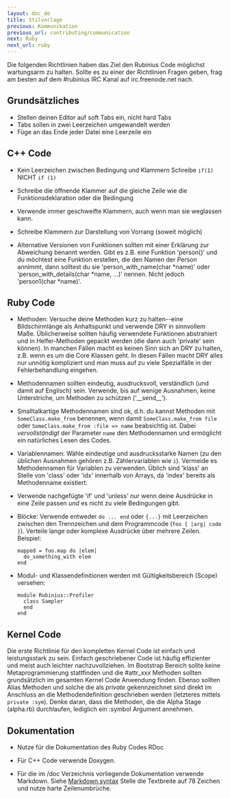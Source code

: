 ```yaml
---
layout: doc_de
title: Stilvorlage
previous: Kommunikation
previous_url: contributing/communication
next: Ruby
next_url: ruby
---
```


Die folgenden Richtlinien haben das Ziel den Rubinius Code möglichst 
wartungsarm zu halten. Sollte es zu einer der Richtlinien Fragen geben, 
frag am besten auf dem #rubinius IRC Kanal auf irc.freenode.net nach.


## Grundsätzliches

  * Stellen deinen Editor auf soft Tabs ein, nicht hard Tabs
  * Tabs sollen in zwei Leerzeichen umgewandelt werden
  * Füge an das Ende jeder Datei eine Leerzeile ein

## C++ Code
  * Kein Leerzeichen zwischen Bedingung und Klammern
      Schreibe `if(1)` NICHT `if (1)`

  * Schreibe die öffnende Klammer auf die gleiche Zeile wie die 
    Funktionsdeklaration oder die Bedingung

  * Verwende immer geschweifte Klammern, auch wenn man sie weglassen kann.

  * Schreibe Klammern zur Darstellung von Vorrang (soweit möglich)

  * Alternative Versionen von Funktionen sollten mit einer Erklärung zur
    Abweichung benannt werden. Gibt es z.B. eine Funktion 'person()' und du
    möchtest eine Funktion erstellen, die den Namen der Person annimmt, dann
    solltest du sie 'person_with_name(char \*name)' oder 
    'person_with_details(char \*name, ...)' nennen. 
    Nicht jedoch 'person1(char \*name)'.

## Ruby Code
  
  * Methoden: Versuche deine Methoden kurz zu halten--eine Bildschirmlänge
    als Anhaltspunkt und verwende DRY in sinnvollem Maße. Üblicherweise 
    sollten häufig verwendete Funktionen abstrahiert und in Helfer-Methoden 
    gepackt werden (die dann auch 'private' sein können). In manchen Fällen 
    macht es keinen Sinn sich an DRY zu halten, z.B. wenn es um die Core 
    Klassen geht. In diesen Fällen macht DRY alles nur unnötig kompliziert und
    man muss auf zu viele Spezialfälle in der Fehlerbehandlung eingehen.

  * Methodennamen sollten eindeutig, ausdrucksvoll, verständlich (und damit 
    auf Englisch) sein. Verwende, bis auf wenige Ausnahmen, keine 
    Unterstriche, um Methoden zu schützen ('\_\_send\_\_').

  * Smalltalkartige Methodennamen sind ok, d.h. du kannst Methoden mit 
    `SomeClass.make_from` benennen, wenn damit `SomeClass.make_from file` oder 
    `SomeClass.make_from :file => name` beabsichtig ist. Dabei 
    _vervollständigt_ der Parameter `name` den Methodennamen
    und ermöglicht ein natürliches Lesen des Codes.
    
  * Variablennamen: Wähle eindeutige und ausdrucksstarke Namen (zu den üblichen
    Ausnahmen gehören z.B. Zählervariablen wie `i`). Vermeide es Methodennamen
    für Variablen zu verwenden. Üblich sind 'klass' an Stelle von 'class' oder
    'idx' innerhalb von Arrays, da 'index' bereits als Methodenname existiert.

  * Verwende nachgefügte 'if' und 'unless' *nur* wenn deine Ausdrücke in eine
    Zeile passen *und* es nicht zu viele Bedingungen gibt.

  * Blöcke: Verwende entweder `do ... end` oder `{...}` mit Leerzeichen 
    zwischen den Trennzeichen und dem Programmcode (`foo { |arg| code }`).
    Verteile lange oder komplexe Ausdrücke über mehrere Zeilen. Beispiel:

        mapped = foo.map do |elem|
          do_something_with elem
        end

  * Modul- und Klassendefinitionen werden mit Gültigkeitsbereich (Scope) 
    versehen:
  
        module Rubinius::Profiler
          class Sampler
          end
        end

## Kernel Code

Die erste Richtlinie für den kompletten Kernel Code ist einfach und 
leistungsstark zu sein. Einfach geschriebener Code ist häufig effizienter und 
meist auch leichter nachzuvollziehen. Im Bootstrap Bereich sollte keine 
Metaprogrammierung stattfinden und die #attr_xxx Methoden sollten 
grundsätzlich im gesamten Kernel Code Anwendung finden. Ebenso sollten Alias 
Methoden und solche die als _private_ gekennzeichnet sind direkt im Anschluss 
an die Methodendefinition geschrieben werden (letzteres mittels 
`private :sym`). Denke daran, dass die Methoden, die die Alpha Stage (alpha.rb) 
durchlaufen, lediglich ein :symbol Argument annehmen.

## Dokumentation
  
  * Nutze für die Dokumentation des Ruby Codes RDoc

  * Für C++ Code verwende Doxygen.

  * Für die im /doc Verzeichnis vorliegende Dokumentation verwende Markdown.
    Siehe [Markdown syntax](https://daringfireball.net/projects/markdown/syntax)
    Stelle die Textbreite auf 78 Zeichen und nutze harte Zeilenumbrüche.
